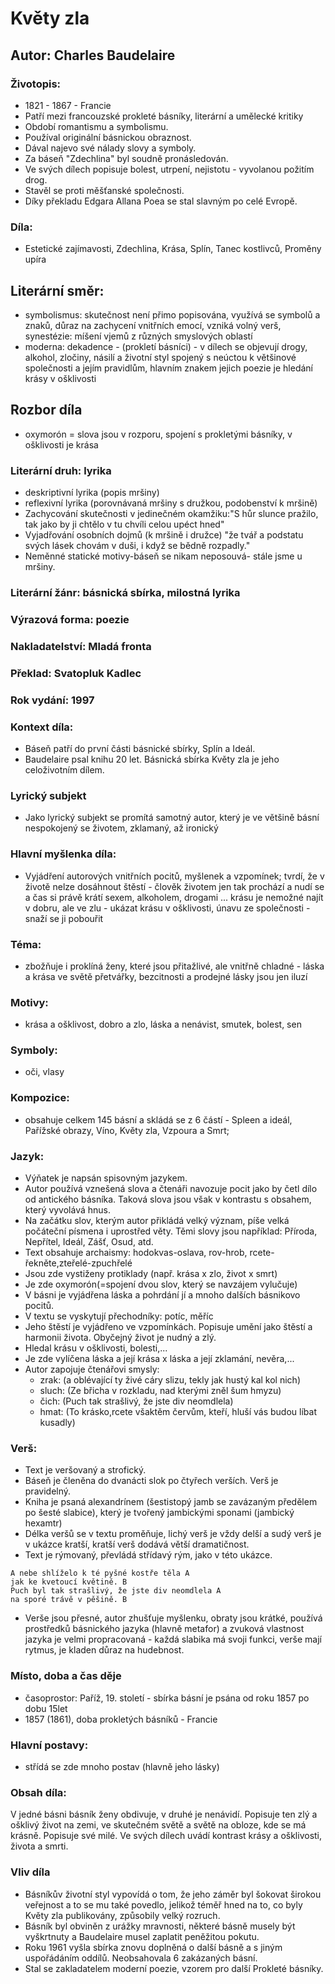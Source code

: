 # Květy zla

## Autor: Charles Baudelaire

### Životopis:

- 1821 - 1867 - Francie
- Patří mezi francouzské prokleté básníky, literární a umělecké kritiky
- Období romantismu a symbolismu.
- Používal originální básnickou obraznost.
- Dával najevo své nálady slovy a symboly.
- Za báseň "Zdechlina" byl soudně pronásledován.
- Ve svých dílech popisuje bolest, utrpení, nejistotu - vyvolanou požitím drog.
- Stavěl se proti měšťanské společnosti.
- Díky překladu Edgara Allana Poea se stal slavným po celé Evropě.

### Díla:

- Estetické zajímavosti, Zdechlina, Krása, Splín, Tanec kostlivců, Proměny upíra

## Literární směr:

- symbolismus: skutečnost není přimo popisována, využívá se symbolů a znaků, důraz na zachycení vnitřních emocí, vzniká
  volný verš, synestézie: míšení vjemů z různých smyslových oblastí
- moderna: dekadence - (prokletí básníci) - v dílech se objevují drogy, alkohol, zločiny, násilí a životní styl spojený
  s neúctou k většinové společnosti a jejím pravidlům, hlavním znakem jejich poezie je hledání krásy v ošklivosti

## Rozbor díla

- oxymorón = slova jsou v rozporu, spojení s prokletými básníky, v ošklivosti je krása

### Literární druh: lyrika

- deskriptivní lyrika (popis mršiny)
- reflexivní lyrika (porovnávaná mršiny s družkou, podobenství k mršině)
- Zachycování skutečnosti v jedinečném okamžiku:"S hůr slunce pražilo, tak jako by ji chtělo v tu chvíli celou upéct
  hned"
- Vyjadřování osobních dojmů (k mršině i družce) "že tvář a podstatu svých lásek chovám v duši, i když se bědně
  rozpadly."
- Neměnné statické motivy-báseň se nikam neposouvá- stále jsme u mršiny.

### Literární žánr: básnická sbírka, milostná lyrika

### Výrazová forma: poezie

### Nakladatelství: Mladá fronta

### Překlad: Svatopluk Kadlec

### Rok vydání: 1997

### Kontext díla:

- Báseň patří do první části básnické sbírky, Splín a Ideál.
- Baudelaire psal knihu 20 let. Básnická sbírka Květy zla je jeho celoživotním dílem.

### Lyrický subjekt

- Jako lyrický subjekt se promítá samotný autor, který je ve většině básní nespokojený se životem, zklamaný, až ironický

### Hlavní myšlenka díla:

- Vyjádření autorových vnitřních pocitů, myšlenek a vzpomínek; tvrdí, že v životě nelze dosáhnout štěstí - člověk
  životem jen tak prochází a nudí se a čas si právě krátí sexem, alkoholem, drogami ... krásu je nemožné najít v dobru,
  ale ve zlu - ukázat krásu v ošklivosti, únavu ze společnosti - snaží se ji pobouřit

### Téma:

- zbožňuje i proklíná ženy, které jsou přitažlivé, ale vnitřně chladné - láska a krása ve světě přetvářky, bezcitnosti a
  prodejné lásky jsou jen iluzí

### Motivy:

- krása a ošklivost, dobro a zlo, láska a nenávist, smutek, bolest, sen

### Symboly:

- oči, vlasy

### Kompozice:
- obsahuje celkem 145 básní a skládá se z 6 částí - Spleen a ideál, Pařížské obrazy, Víno, Květy zla, Vzpoura a Smrt;

### Jazyk:
- Výňatek je napsán spisovným jazykem.
- Autor používá vznešená slova a čtenáři navozuje pocit jako by četl dílo od antického básníka. Taková slova jsou však v kontrastu s obsahem, který vyvolává hnus.
- Na začátku slov, kterým autor přikládá velký význam, píše velká počáteční písmena i uprostřed věty. Těmi slovy jsou například: Příroda, Nepřítel, Ideál, Zášť, Osud, atd.
- Text obsahuje archaismy: hodokvas-oslava, rov-hrob, rcete-řekněte,zteřelé-zpuchřelé
- Jsou zde vystiženy protiklady (např. krása x zlo, život x smrt)
- Je zde oxymorón(=spojení dvou slov, který se navzájem vylučuje)
- V básni je vyjádřena láska a pohrdání jí a mnoho dalších básnikovo pocitů.
- V textu se vyskytují přechodníky: potíc, měříc
- Jeho štěstí je vyjádřeno ve vzpomínkách. Popisuje umění jako štěstí a harmonii života. Obyčejný život je nudný a zlý.
- Hledal krásu v ošklivosti, bolesti,...
- Je zde vylíčena láska a její krása x láska a její zklamání, nevěra,...
- Autor zapojuje čtenářovi smysly:
  - zrak: (a oblévající ty živé cáry slizu, tekly jak hustý kal kol nich)
  - sluch: (Ze břicha v rozkladu, nad kterými zněl šum hmyzu)
  - čich: (Puch tak strašlivý, že jste div neomdlela)
  - hmat: (To krásko,rcete všaktěm červům, kteří, hluší vás budou líbat kusadly)
### Verš:
- Text je veršovaný a strofický.
- Báseň je členěna do dvanácti slok po čtyřech verších. Verš je pravidelný.
- Kniha je psaná alexandrínem (šestistopý jamb se zavázaným předělem po šesté slabice), který je tvořený jambickými sponami (jambický hexamtr)
- Délka veršů se v textu proměňuje, lichý verš je vždy delší a sudý verš je v ukázce kratší, kratší verš dodává větší dramatičnost.
- Text je rýmovaný, převládá střídavý rým, jako v této ukázce.
```
A nebe shlíželo k té pyšné kostře těla A
jak ke kvetoucí květině. B
Puch byl tak strašlivý, že jste div neomdlela A
na sporé trávě v pěšině. B
```
- Verše jsou přesné, autor zhušťuje myšlenku, obraty jsou krátké, používá prostředků básnického jazyka (hlavně metafor) a zvuková vlastnost jazyka je velmi propracovaná - každá slabika má svoji funkci, verše mají rytmus, je kladen důraz na hudebnost.

### Místo, doba a čas děje
- časoprostor: Paříž, 19. století - sbírka básní je psána od roku 1857 po dobu 15let
- 1857 (1861), doba prokletých básníků - Francie
### Hlavní postavy:
- střídá se zde mnoho postav (hlavně jeho lásky)
### Obsah díla:
V jedné básni básník ženy obdivuje, v druhé je nenávidí. Popisuje ten zlý a ošklivý život na zemi, ve skutečném světě a světě na obloze, kde se má krásně. Popisuje své milé. Ve svých dílech uvádí kontrast krásy a ošklivosti, života a smrti.
### Vliv díla
- Básníkův životní styl vypovídá o tom, že jeho záměr byl šokovat širokou veřejnost a to se mu také povedlo, jelikož téměř hned na to, co byly Květy zla publikovány, způsobily velký rozruch.
- Básník byl obviněn z urážky mravnosti, některé básně musely být vyškrtnuty a Baudelaire musel zaplatit peněžitou pokutu.
- Roku 1961 vyšla sbírka znovu doplněná o další básně a s jiným uspořádáním oddílů. Neobsahovala 6 zakázaných básní.
- Stal se zakladatelem moderní poezie, vzorem pro další Prokleté básníky.